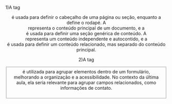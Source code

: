 1)A tag <header> é usada para definir o cabeçalho de uma página ou seção, enquanto a <footer> define o rodapé. A <main> representa o conteúdo principal de um documento, e a <section> é usada para definir uma seção genérica de conteúdo. A <article> representa um conteúdo independente e autocontido, e a <aside> é usada para definir um conteúdo relacionado, mas separado do conteúdo principal. 

2)A tag <fieldset> é utilizada para agrupar elementos dentro de um formulário, melhorando a organização e a acessibilidade. No contexto da última aula, ela seria relevante para agrupar campos relacionados, como informações de contato. 
